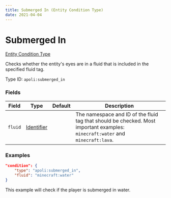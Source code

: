 ```yaml
---
title: Submerged In (Entity Condition Type)
date: 2021-04-04
---
```


# Submerged In

[Entity Condition Type](../entity_condition_types.md)

Checks whether the entity's eyes are in a fluid that is included in the specified fluid tag.

Type ID: `apoli:submerged_in`

### Fields

Field  | Type | Default | Description
-------|------|---------|------------
`fluid` | [Identifier](../data_types/identifier.md) | | The namespace and ID of the fluid tag that should be checked. Most important examples: `minecraft:water` and `minecraft:lava`.

### Examples

```json
"condition": {
    "type": "apoli:submerged_in",
    "fluid": "minecraft:water"
}
```

This example will check if the player is submerged in water.
